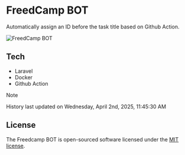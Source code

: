 # FreedCamp BOT

Automatically assign an ID before the task title based on Github Action.

![FreedCamp BOT](https://repository-images.githubusercontent.com/737932867/7d34798b-2680-471c-b089-a78a718d3d6a)

## Tech

- Laravel
- Docker
- Github Action

> [!NOTE]  
> History last updated on Wednesday, April 2nd, 2025, 11:45:30 AM

## License

The Freedcamp BOT is open-sourced software licensed under the [MIT license](https://opensource.org/licenses/MIT).
